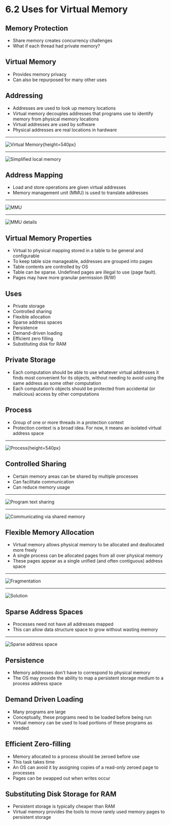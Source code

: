 6.2 Uses for Virtual Memory
===========================

Memory Protection
-----------------

- Share memory creates concurrency challenges
- What if each thread had private memory?

Virtual Memory
--------------

- Provides memory privacy
- Can also be repurposed for many other uses

Addressing
----------

- Addresses are used to look up memory locations
- Virtual memory decouples addresses that programs use to identify memory from physical memory locations
- Virtual addresses are used by software
- Physical addresses are real locations in hardware

---

![Virtual Memory](https://upload.wikimedia.org/wikipedia/commons/6/6e/Virtual_memory.svg){height=540px}

---

![Simplified local memory](media/6-3.png)

Address Mapping
---------------

- Load and store operations are given virtual addresses
- Memory management unit (MMU) is used to translate addresses

---

![MMU](media/6-4.png)

---

![MMU details](https://upload.wikimedia.org/wikipedia/commons/thumb/d/dc/MMU_principle_updated.png/800px-MMU_principle_updated.png)

Virtual Memory Properties
-------------------------

- Virtual to physical mapping stored in a table to be general and configurable
- To keep table size manageable, addresses are grouped into pages
- Table contents are controlled by OS
- Table can be sparse. Undefined pages are illegal to use (page fault).
- Pages may have more granular permission (R/W)

Uses
----

- Private storage
- Controlled sharing
- Flexible allocation
- Sparse address spaces
- Persistence
- Demand-driven loading
- Efficient zero filling
- Substituting disk for RAM

Private Storage
---------------

- Each computation should be able to use whatever virtual addresses it finds most convenient for its objects, without needing to avoid using the same address as some other computation
- Each computation’s objects should be protected from accidental (or malicious) access by other computations

Process
-------

- Group of one or more threads in a protection context
- Protection context is a broad idea. For now, it means an isolated virtual address space

---

![Process](https://upload.wikimedia.org/wikipedia/commons/a/a5/Multithreaded_process.svg){height=540px}

Controlled Sharing
------------------

- Certain memory areas can be shared by multiple processes
- Can facilitate communication
- Can reduce memory usage

---

![Program text sharing](media/6-5.png)

---

![Communicating via shared memory](media/6-6.png)

Flexible Memory Allocation
--------------------------

- Virtual memory allows physical memory to be allocated and deallocated more freely
- A single process can be allocated pages from all over physical memory
- These pages appear as a single unified (and often contiguous) address space

---

![Fragmentation](media/6-8.png)

---

![Solution](media/6-9.png)

Sparse Address Spaces
---------------------

- Processes need not have all addresses mapped
- This can allow data structure space to grow without wasting memory

---

![Sparse address space](media/6-sparse.png)

Persistence
-----------

- Memory addresses don't have to correspond to physical memory
- The OS may provide the ability to map a persistent storage medium to a process address space

Demand Driven Loading
---------------------

- Many programs are large
- Conceptually, these programs need to be loaded before being run
- Virtual memory can be used to load portions of these programs as needed

Efficient Zero-filling
----------------------

- Memory allocated to a process should be zeroed before use
- This task takes time
- An OS can avoid it by assigning copies of a read-only zeroed page to processes
- Pages can be swapped out when writes occur

Substituting Disk Storage for RAM
---------------------------------

- Persistent storage is typically cheaper than RAM
- Virtual memory provides the tools to move rarely used memory pages to persistent storage
